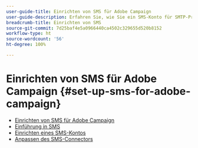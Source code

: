 ```yaml
---
user-guide-title: Einrichten von SMS für Adobe Campaign
user-guide-description: Erfahren Sie, wie Sie ein SMS-Konto für SMTP-Provider konfigurieren, wie Adobe Campaign SMS verarbeitet und wie Sie die Konfiguration analysieren und optimieren können. 
breadcrumb-title: Einrichten von SMS
source-git-commit: 7d25baf4e5a0966440ca4502c329655d520b8152
workflow-type: ht
source-wordcount: '56'
ht-degree: 100%

---
```



# Einrichten von SMS für Adobe Campaign {#set-up-sms-for-adobe-campaign}

+ [Einrichten von SMS für Adobe Campaign](/help/tutorial-sms/overview.md)
+ [Einführung in SMS](/help/tutorial-sms/introduction-to-sms.md)
+ [Einrichten eines SMS-Kontos](/help/tutorial-sms/set-up-account-for-standard-smpp-provider.md)
+ [Anpassen des SMS-Connectors](/help/tutorial-sms/adapt-sms-connector-to-smpp-provider.md)
